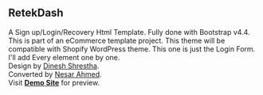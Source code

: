 ## RetekDash
A Sign up/Login/Recovery Html Template. Fully done with Bootstrap v4.4. This is part of an eCommerce template project. This theme will be compatible with Shopify WordPress theme. This one is just the Login Form. I'll add Every element one by one. <br>
Design by [Dinesh Shrestha](https://dribbble.com/dnes).<br>
Converted by [Nesar Ahmed](https://www.upwork.com/freelancers/~0176ab7826c765d856?p).<br>
Visit **[Demo Site](http://demo.itprix.com/login/)** for preview.
